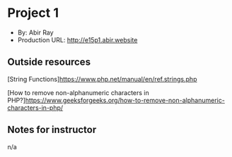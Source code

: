 # Project 1
+ By: Abir Ray
+ Production URL: <http://e15p1.abir.website>

## Outside resources
[String Functions]<https://www.php.net/manual/en/ref.strings.php>

[How to remove non-alphanumeric characters in PHP?]<https://www.geeksforgeeks.org/how-to-remove-non-alphanumeric-characters-in-php/>

## Notes for instructor
n/a
